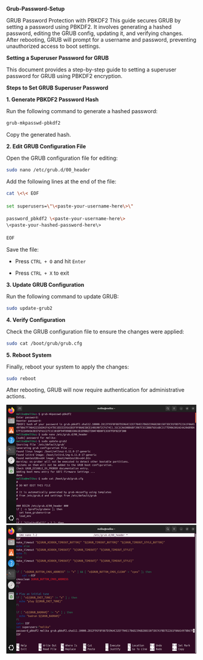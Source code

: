 **Grub-Password-Setup**

GRUB Password Protection with PBKDF2 This guide secures GRUB by setting
a password using PBKDF2. It involves generating a hashed password,
editing the GRUB config, updating it, and verifying changes. After
rebooting, GRUB will prompt for a username and password, preventing
unauthorized access to boot settings.

**Setting a Superuser Password for GRUB**

This document provides a step-by-step guide to setting a superuser
password for GRUB using PBKDF2 encryption.

**Steps to Set GRUB Superuser Password**

**1. Generate PBKDF2 Password Hash**

Run the following command to generate a hashed password:

```bash
grub-mkpasswd-pbkdf2
```

Copy the generated hash.

**2. Edit GRUB Configuration File**

Open the GRUB configuration file for editing:

```bash 
sudo nano /etc/grub.d/00_header
```

Add the following lines at the end of the file:

```bash
cat \<\< EOF

set superusers=\"\<paste-your-username-here\>\"

password_pbkdf2 \<paste-your-username-here\>
\<paste-your-hashed-password-here\>

EOF
```

Save the file:

- Press ` CTRL + O ` and hit ` Enter `

- Press ` CTRL + X ` to exit

**3. Update GRUB Configuration**

Run the following command to update GRUB:

```bash
sudo update-grub2
```

**4. Verify Configuration**

Check the GRUB configuration file to ensure the changes were applied:

```bash
sudo cat /boot/grub/grub.cfg
```

**5. Reboot System**

Finally, reboot your system to apply the changes:

```bash
sudo reboot
```

After rebooting, GRUB will now require authentication for administrative
actions. 

![](./media/media/image1.png)
![](./media/media/image2.png)

